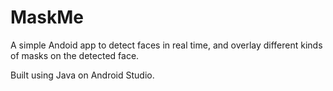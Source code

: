 # MaskMe

A simple Andoid app to detect faces in real time, and overlay different kinds of masks on the detected face.

Built using Java on Android Studio.
